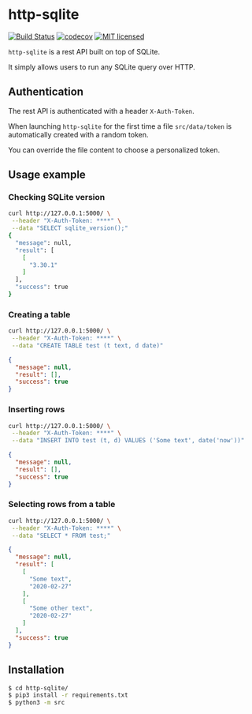 # http-sqlite

[![Build Status](https://travis-ci.org/gabfl/http-sqlite.svg?branch=master)](https://travis-ci.org/gabfl/http-sqlite)
[![codecov](https://codecov.io/gh/gabfl/http-sqlite/branch/master/graph/badge.svg)](https://codecov.io/gh/gabfl/http-sqlite)
[![MIT licensed](https://img.shields.io/badge/license-MIT-green.svg)](https://raw.githubusercontent.com/gabfl/http-sqlite/master/LICENSE)

`http-sqlite` is a rest API built on top of SQLite.

It simply allows users to run any SQLite query over HTTP.

## Authentication

The rest API is authenticated with a header `X-Auth-Token`.

When launching `http-sqlite` for the first time a file `src/data/token` is automatically created with a random token.

You can override the file content to choose a personalized token.

## Usage example

### Checking SQLite version

```bash
curl http://127.0.0.1:5000/ \
 --header "X-Auth-Token: ****" \
 --data "SELECT sqlite_version();"
{
  "message": null, 
  "result": [
    [
      "3.30.1"
    ]
  ], 
  "success": true
}
```

### Creating a table

```bash
curl http://127.0.0.1:5000/ \
 --header "X-Auth-Token: ****" \
 --data "CREATE TABLE test (t text, d date)"
```

```json
{
  "message": null, 
  "result": [], 
  "success": true
}
```

### Inserting rows

```bash
curl http://127.0.0.1:5000/ \
 --header "X-Auth-Token: ****" \
 --data "INSERT INTO test (t, d) VALUES ('Some text', date('now'))"
```

```json
{
  "message": null, 
  "result": [], 
  "success": true
}
```

### Selecting rows from a table

```bash
curl http://127.0.0.1:5000/ \
 --header "X-Auth-Token: ****" \
 --data "SELECT * FROM test;"
 ```

```json
{
  "message": null, 
  "result": [
    [
      "Some text", 
      "2020-02-27"
    ], 
    [
      "Some other text", 
      "2020-02-27"
    ]
  ], 
  "success": true
}
```

## Installation

```bash
$ cd http-sqlite/
$ pip3 install -r requirements.txt
$ python3 -m src
```
